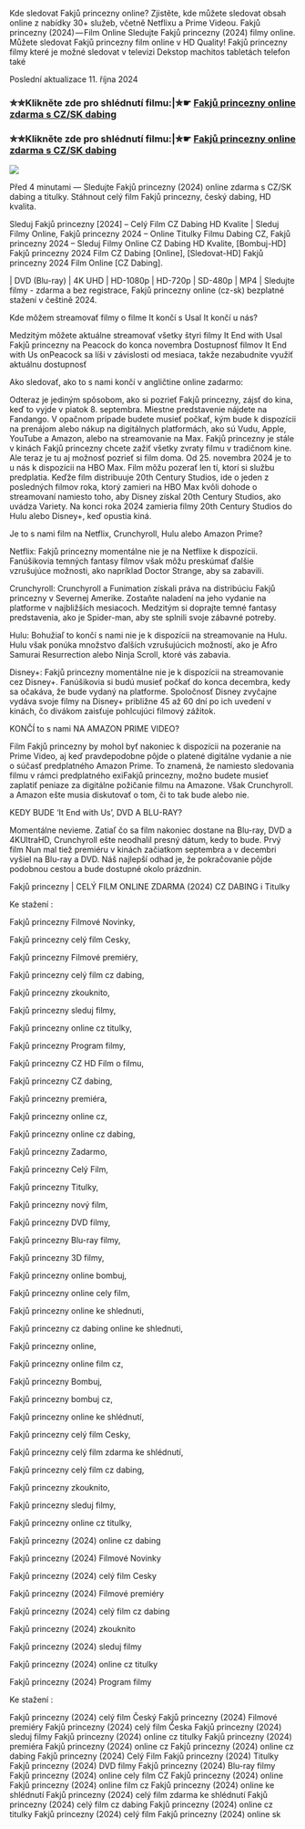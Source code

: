 Kde sledovat Fakjů princezny online? Zjistěte, kde můžete sledovat obsah online z nabídky 30+ služeb, včetně Netflixu a Prime Videou. Fakjů princezny (2024) — Film Online Sledujte Fakjů princezny (2024) filmy online. Můžete sledovat Fakjů princezny film online v HD Quality! Fakjů princezny filmy které je možné sledovat v televizi Dekstop machitos tabletách telefon také

Poslední aktualizace 11. října 2024

### ✮✮Klikněte zde pro shlédnutí filmu:|✮☛ [Fakjů princezny online zdarma s CZ/SK dabing](https://crotx.online/sk/movie/1119774/fakju-princezny.git)

### ✮✮Klikněte zde pro shlédnutí filmu:|✮☛ [Fakjů princezny online zdarma s CZ/SK dabing](https://crotx.online/sk/movie/1119774/fakju-princezny.git)

<p dir="auto"><a href="https://crotx.online/sk/movie/1119774/fakju-princezny.git" title="720p" rel="nofollow"><img src="https://i.imgur.com/jhNGoEt.gif" style="max-width: 100%;"></a></p>

Před 4 minutami — Sledujte Fakjů princezny (2024) online zdarma s CZ/SK dabing a titulky. Stáhnout celý film Fakjů princezny, český dabing, HD kvalita.

Sleduj Fakjů princezny [2024] – Celý Film CZ Dabing HD Kvalite | Sleduj Filmy Online, Fakjů princezny 2024 – Online Titulky Filmu Dabing CZ, Fakjů princezny 2024 – Sleduj Filmy Online CZ Dabing HD Kvalite, [Bombuj-HD] Fakjů princezny 2024 Film CZ Dabing [Online], [Sledovat-HD] Fakjů princezny 2024 Film Online [CZ Dabing].

| DVD (Blu-ray) | 4K UHD | HD-1080p | HD-720p | SD-480p | MP4 | Sledujte filmy - zdarma a bez registrace, Fakjů princezny online (cz-sk) bezplatné stažení v češtině 2024.

Kde môžem streamovať filmy o filme It končí s Usal It končí u nás?

Medzitým môžete aktuálne streamovať všetky štyri filmy It End with Usal Fakjů princezny na Peacock do konca novembra Dostupnosť filmov It End with Us onPeacock sa líši v závislosti od mesiaca, takže nezabudnite využiť aktuálnu dostupnosť

Ako sledovať, ako to s nami končí v angličtine online zadarmo:

Odteraz je jediným spôsobom, ako si pozrieť Fakjů princezny, zájsť do kina, keď to vyjde v piatok 8. septembra. Miestne predstavenie nájdete na Fandango. V opačnom prípade budete musieť počkať, kým bude k dispozícii na prenájom alebo nákup na digitálnych platformách, ako sú Vudu, Apple, YouTube a Amazon, alebo na streamovanie na Max. Fakjů princezny je stále v kinách Fakjů princezny chcete zažiť všetky zvraty filmu v tradičnom kine. Ale teraz je tu aj možnosť pozrieť si film doma. Od 25. novembra 2024 je to u nás k dispozícii na HBO Max. Film môžu pozerať len tí, ktorí si službu predplatia. Keďže film distribuuje 20th Century Studios, ide o jeden z posledných filmov roka, ktorý zamieri na HBO Max kvôli dohode o streamovaní namiesto toho, aby Disney získal 20th Century Studios, ako uvádza Variety. Na konci roka 2024 zamieria filmy 20th Century Studios do Hulu alebo Disney+, keď opustia kiná.

Je to s nami film na Netflix, Crunchyroll, Hulu alebo Amazon Prime?

Netflix: Fakjů princezny momentálne nie je na Netflixe k dispozícii. Fanúšikovia temných fantasy filmov však môžu preskúmať ďalšie vzrušujúce možnosti, ako napríklad Doctor Strange, aby sa zabavili.

Crunchyroll: Crunchyroll a Funimation získali práva na distribúciu Fakjů princezny v Severnej Amerike. Zostaňte naladení na jeho vydanie na platforme v najbližších mesiacoch. Medzitým si doprajte temné fantasy predstavenia, ako je Spider-man, aby ste splnili svoje zábavné potreby.

Hulu: Bohužiaľ to končí s nami nie je k dispozícii na streamovanie na Hulu. Hulu však ponúka množstvo ďalších vzrušujúcich možností, ako je Afro Samurai Resurrection alebo Ninja Scroll, ktoré vás zabavia.

Disney+: Fakjů princezny momentálne nie je k dispozícii na streamovanie cez Disney+. Fanúšikovia si budú musieť počkať do konca decembra, kedy sa očakáva, že bude vydaný na platforme. Spoločnosť Disney zvyčajne vydáva svoje filmy na Disney+ približne 45 až 60 dní po ich uvedení v kinách, čo divákom zaisťuje pohlcujúci filmový zážitok.

KONČÍ to s nami NA AMAZON PRIME VIDEO?

Film Fakjů princezny by mohol byť nakoniec k dispozícii na pozeranie na Prime Video, aj keď pravdepodobne pôjde o platené digitálne vydanie a nie o súčasť predplatného Amazon Prime. To znamená, že namiesto sledovania filmu v rámci predplatného exiFakjů princezny, možno budete musieť zaplatiť peniaze za digitálne požičanie filmu na Amazone. Však Crunchyroll. a Amazon ešte musia diskutovať o tom, či to tak bude alebo nie.

KEDY BUDE ‘It End with Us’, DVD A BLU-RAY?

Momentálne nevieme. Zatiaľ čo sa film nakoniec dostane na Blu-ray, DVD a 4KUltraHD, Crunchyroll ešte neodhalil presný dátum, kedy to bude. Prvý film Nun mal tiež premiéru v kinách začiatkom septembra a v decembri vyšiel na Blu-ray a DVD. Náš najlepší odhad je, že pokračovanie pôjde podobnou cestou a bude dostupné okolo prázdnin.

Fakjů princezny | CELÝ FILM ONLINE ZDARMA (2024) CZ DABING i Titulky

Ke stažení :

Fakjů princezny Filmové Novinky,

Fakjů princezny celý film Cesky,

Fakjů princezny Filmové premiéry,

Fakjů princezny celý film cz dabing,

Fakjů princezny zkouknito,

Fakjů princezny sleduj filmy,

Fakjů princezny online cz titulky,

Fakjů princezny Program filmy,

Fakjů princezny CZ HD Film o filmu,

Fakjů princezny CZ dabing,

Fakjů princezny premiéra,

Fakjů princezny online cz,

Fakjů princezny online cz dabing,

Fakjů princezny Zadarmo,

Fakjů princezny Celý Film,

Fakjů princezny Titulky,

Fakjů princezny nový film,

Fakjů princezny DVD filmy,

Fakjů princezny Blu-ray filmy,

Fakjů princezny 3D filmy,

Fakjů princezny online bombuj,

Fakjů princezny online cely film,

Fakjů princezny online ke shlednuti,

Fakjů princezny cz dabing online ke shlednuti,

Fakjů princezny online,

Fakjů princezny online film cz,

Fakjů princezny Bombuj,

Fakjů princezny bombuj cz,

Fakjů princezny online ke shlédnutí,

Fakjů princezny celý film Cesky,

Fakjů princezny celý film zdarma ke shlédnutí,

Fakjů princezny celý film cz dabing,

Fakjů princezny zkouknito,

Fakjů princezny sleduj filmy,

Fakjů princezny online cz titulky,

Fakjů princezny (2024) online cz dabing

Fakjů princezny (2024) Filmové Novinky

Fakjů princezny (2024) celý film Cesky

Fakjů princezny (2024) Filmové premiéry

Fakjů princezny (2024) celý film cz dabing

Fakjů princezny (2024) zkouknito

Fakjů princezny (2024) sleduj filmy

Fakjů princezny (2024) online cz titulky

Fakjů princezny (2024) Program filmy

Ke stažení :

Fakjů princezny (2024) celý film Český Fakjů princezny (2024) Filmové premiéry Fakjů princezny (2024) celý film Česka Fakjů princezny (2024) sleduj filmy Fakjů princezny (2024) online cz titulky Fakjů princezny (2024) premiéra Fakjů princezny (2024) online cz Fakjů princezny (2024) online cz dabing Fakjů princezny (2024) Celý Film Fakjů princezny (2024) Titulky Fakjů princezny (2024) DVD filmy Fakjů princezny (2024) Blu-ray filmy Fakjů princezny (2024) online cely film CZ Fakjů princezny (2024) online Fakjů princezny (2024) online film cz Fakjů princezny (2024) online ke shlédnutí Fakjů princezny (2024) celý film zdarma ke shlédnutí Fakjů princezny (2024) celý film cz dabing Fakjů princezny (2024) online cz titulky Fakjů princezny (2024) celý film Fakjů princezny (2024) online sk
